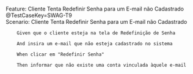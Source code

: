 Feature: Cliente Tenta Redefinir Senha para um E-mail não Cadastrado  
    @TestCaseKey=SWAG-T9  
    Scenario: Cliente Tenta Redefinir Senha para um E-mail não Cadastrado
        
        Given que o cliente esteja na tela de Redefinição de Senha
        
        And insira um e-mail que não esteja cadastrado no sistema
        
        When clicar em "Redefinir Senha"
        
        Then informar que não existe uma conta vinculada àquele e-mail